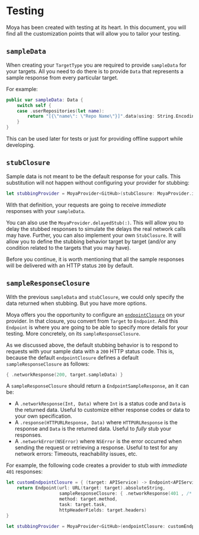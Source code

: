 # Testing

Moya has been created with testing at its heart. In this document, you will find all the customization points that will allow you to tailor your testing.

## `sampleData`

When creating your `TargetType` you are required to provide `sampleData` for your targets. All you need to do there is to provide `Data` that represents a sample response from every particular target.

For example:

```swift
public var sampleData: Data {
    switch self {
    case .userRepositories(let name):
        return "[{\"name\": \"Repo Name\"}]".data(using: String.Encoding.utf8)!
    }
}
```

This can be used later for tests or just for providing offline support while developing.

## `stubClosure`

Sample data is not meant to be the default response for your calls. This substitution will not happen without configuring your provider for stubbing:

```swift
let stubbingProvider = MoyaProvider<GitHub>(stubClosure: MoyaProvider.immediatelyStub)
```

With that definition, your requests are going to receive *immediate* responses with your `sampleData`.

You can also use the `MoyaProvider.delayedStub(:)`. This will allow you to delay the stubbed responses to simulate the delays the real network calls may have. Further, you can also implement your own `StubClosure`. It will allow you to define the stubbing behavior target by target (and/or any condition related to the targets that you may have).

Before you continue, it is worth mentioning that all the sample responses will be delivered with an HTTP status `200` by default.

## `sampleResponseClosure`

With the previous `sampleData` and `stubClosure`, we could only specify the data returned when stubbing. But you have more options.

Moya offers you the opportunity to configure an [`endpointClosure`](https://github.com/Moya/Moya/blob/master/docs/Endpoints.md#from-target-to-endpoint) on your provider. In that closure, you convert from `Target` to `Endpoint`. And this `Endpoint` is where you are going to be able to specify more details for your testing. More concretely, on its `sampleResponseClosure`.

As we discussed above, the default stubbing behavior is to respond to requests with your sample data with a `200` HTTP status code. This is, because the default `endpointClosure` defines a default `sampleResponseClosure` as follows:

```swift
{ .networkResponse(200, target.sampleData) }
```

A `sampleResponseClosure` should return a `EndpointSampleResponse`, an it can be:

- A `.networkResponse(Int, Data)` where `Int` is a status code and `Data` is the returned data.
 Useful to customize either response codes or data to your own specification.
- A `.response(HTTPURLResponse, Data)` where `HTTPURLResponse` is the response and `Data` is the returned data.
 Useful to *fully* stub your responses.
- A `.networkError(NSError)` where `NSError` is the error occurred when sending the request or retrieving a response.
 Useful to test for any network errors: Timeouts, reachability issues, etc.

For example, the following code creates a provider to stub with *immediate* `401` responses:

```swift
let customEndpointClosure = { (target: APIService) -> Endpoint<APIService> in
    return Endpoint(url: URL(target: target).absoluteString,
                    sampleResponseClosure: { .networkResponse(401 , /* data relevant to the auth error */) },
                    method: target.method,
                    task: target.task,
                    httpHeaderFields: target.headers)
}

let stubbingProvider = MoyaProvider<GitHub>(endpointClosure: customEndpointClosure, stubClosure: MoyaProvider.immediatelyStub)
```
